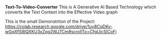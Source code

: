 **Text-To-Video-Converter**
This is A Generative AI Based Technology which converts the Text Context into the Effective Video graph

This is the small Demonstrtion of the Project:
https://colab.research.google.com/drive/1uy8CqDKv-wGqXfS8IQXKU3xZqg2WJ7Cm#scrollTo=CfgUicSlCoFj
